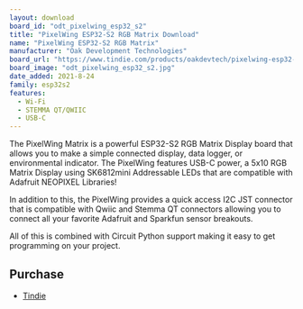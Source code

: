 ```yaml
---
layout: download
board_id: "odt_pixelwing_esp32_s2"
title: "PixelWing ESP32-S2 RGB Matrix Download"
name: "PixelWing ESP32-S2 RGB Matrix"
manufacturer: "Oak Development Technologies"
board_url: "https://www.tindie.com/products/oakdevtech/pixelwing-esp32-s2-rgb-matrix/"
board_image: "odt_pixelwing_esp32_s2.jpg"
date_added: 2021-8-24
family: esp32s2
features:
  - Wi-Fi
  - STEMMA QT/QWIIC
  - USB-C
---
```


The PixelWing Matrix is a powerful ESP32-S2 RGB Matrix Display board that allows you to make a simple connected display, data logger, or environmental indicator. The PixelWing features USB-C power, a 5x10 RGB Matrix Display using SK6812mini Addressable LEDs that are compatible with Adafruit NEOPIXEL Libraries!

In addition to this, the PixelWing provides a quick access I2C JST connector that is compatible with Qwiic and Stemma QT connectors allowing you to connect all your favorite Adafruit and Sparkfun sensor breakouts.

All of this is combined with Circuit Python support making it easy to get programming on your project.

## Purchase

* [Tindie](https://www.tindie.com/products/oakdevtech/pixelwing-esp32-s2-rgb-matrix/)
